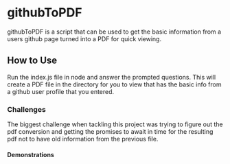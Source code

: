 # githubToPDF

githubToPDF is a script that can be used to get the basic information from a users github page turned into a PDF for quick viewing.

## How to Use

Run the index.js file in node and answer the prompted questions. This will create a PDF file in the directory for you to view that has the basic info from a github user profile that you entered.

### Challenges

The biggest challenge when tackling this project was trying to figure out the pdf conversion and getting the promises to await in time for the resulting pdf not to have old information from the previous file.

#### Demonstrations

